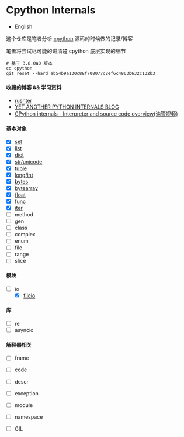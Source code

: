 # Cpython Internals
* [English](https://github.com/zpoint/Cpython-Internals/blob/master/README.md)

这个仓库是笔者分析 [cpython](https://github.com/python/cpython) 源码的时候做的记录/博客

笔者将尝试尽可能的讲清楚 cpython 底层实现的细节

    # 基于 3.8.0a0 版本
    cd cpython
    git reset --hard ab54b9a130c88f708077c2ef6c4963b632c132b3


#### 收藏的博客 && 学习资料
* [rushter](https://rushter.com/)
* [YET ANOTHER PYTHON INTERNALS BLOG](https://pythoninternal.wordpress.com/)
* [CPython internals - Interpreter and source code overview(油管视频)](https://www.youtube.com/watch?v=LhadeL7_EIU&list=PLzV58Zm8FuBL6OAv1Yu6AwXZrnsFbbR0S)

#### 基本对象
- [x] [set](https://github.com/zpoint/Cpython-Internals/blob/master/BasicObject/set/set_cn.md)
- [x] [list](https://github.com/zpoint/Cpython-Internals/blob/master/BasicObject/list/list_cn.md)
- [x] [dict](https://github.com/zpoint/Cpython-Internals/blob/master/BasicObject/dict/dict_cn.md)
- [x] [str/unicode](https://github.com/zpoint/Cpython-Internals/blob/master/BasicObject/str/str_cn.md)
- [x] [tuple](https://github.com/zpoint/Cpython-Internals/blob/master/BasicObject/tuple/tuple_cn.md)
- [x] [long/int](https://github.com/zpoint/Cpython-Internals/blob/master/BasicObject/long/long_cn.md)
- [x] [bytes](https://github.com/zpoint/Cpython-Internals/blob/master/BasicObject/bytes/bytes_cn.md)
- [x] [bytearray](https://github.com/zpoint/Cpython-Internals/blob/master/BasicObject/bytearray/bytearray_cn.md)
- [x] [float](https://github.com/zpoint/Cpython-Internals/blob/master/BasicObject/float/float_cn.md)
- [x] [func](https://github.com/zpoint/Cpython-Internals/blob/master/BasicObject/func/func_cn.md)
- [x] [iter](https://github.com/zpoint/Cpython-Internals/blob/master/BasicObject/iter/iter_cn.md)
- [ ] method
- [ ] gen
- [ ] class
- [ ] complex
- [ ] enum
- [ ] file
- [ ] range
- [ ] slice

#### 模块

 - [ ] io
 	- [x] [fileio](https://github.com/zpoint/Cpython-Internals/blob/master/Modules/io/fileio/fileio_cn.md)

#### 库

 - [ ] re
 - [ ] asyncio

#### 解释器相关

 - [ ] frame
 - [ ] code
 - [ ] descr
 - [ ] exception
 - [ ] module
 - [ ] namespace
 - [ ] GIL



